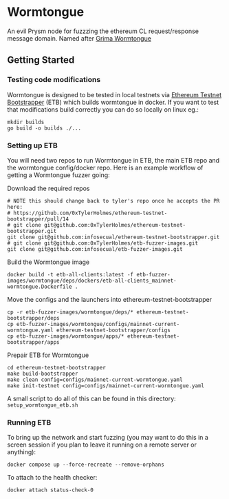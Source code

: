# Wormtongue
An evil Prysm node for fuzzzing the ethereum CL request/response message domain. Named after [Grima Wormtongue](https://en.wikipedia.org/wiki/Gr%C3%ADma_Wormtongue)

## Getting Started
### Testing code modifications
Wormtongue is designed to be tested in local testnets via [Ethereum Testnet Bootstrapper](https://github.com/0xTylerHolmes/ethereum-testnet-bootstrapper/) (ETB) which builds wormtongue in docker. If you want to test that modifications build correctly you can do so locally on linux eg.:

```
mkdir builds
go build -o builds ./...
```
### Setting up ETB
You will need two repos to run Wormtongue in ETB, the main ETB repo and the wormtongue config/docker repo. Here is an example workflow of getting a Wormtongue fuzzer going:

Download the required repos
```
# NOTE this should change back to tyler's repo once he accepts the PR here:
# https://github.com/0xTylerHolmes/ethereum-testnet-bootstrapper/pull/14
# git clone git@github.com:0xTylerHolmes/ethereum-testnet-bootstrapper.git
git clone git@github.com:infosecual/ethereum-testnet-bootstrapper.git
# git clone git@github.com:0xTylerHolmes/etb-fuzzer-images.git
git clone git@github.com:infosecual/etb-fuzzer-images.git
```

Build the Wormtongue image
```
docker build -t etb-all-clients:latest -f etb-fuzzer-images/wormtongue/deps/dockers/etb-all-clients_mainnet-wormtongue.Dockerfile .
```

Move the configs and the launchers into ethereum-testnet-bootstrapper
```
cp -r etb-fuzzer-images/wormtongue/deps/* ethereum-testnet-bootstrapper/deps
cp etb-fuzzer-images/wormtongue/configs/mainnet-current-wormtongue.yaml ethereum-testnet-bootstrapper/configs
cp etb-fuzzer-images/wormtongue/apps/* ethereum-testnet-bootstrapper/apps
```

Prepair ETB for Wormtongue
```
cd ethereum-testnet-bootstrapper
make build-bootstrapper
make clean config=configs/mainnet-current-wormtongue.yaml
make init-testnet config=configs/mainnet-current-wormtongue.yaml
```

A small script to do all of this can be found in this directory: `setup_wormtongue_etb.sh`

### Running ETB

To bring up the network and start fuzzing (you may want to do this in a screen session if you plan to leave it running on a remote server or anything):
```
docker compose up --force-recreate --remove-orphans
```

To attach to the health checker:
```
docker attach status-check-0
```
